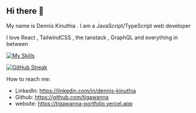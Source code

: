 ## Hi there 👋

My name is Dennis Kinuthia . I am a JavaScript/TypeScript web developer

I love React , TailwindCSS , the tanstack , GraphQL and everything in between  

[![My Skills](https://skillicons.dev/icons?i=typescript,react,vite,nextjs,tailwind,firebase,supabase,nodejs,deno,mongodb,postgres,graphql&theme=dark)](https://skillicons.dev)







[![GitHub Streak](https://github-readme-streak-stats.herokuapp.com?user=tigawanna&theme=navy-gear)](https://git.io/streak-stats)




<!-- ![Alt text](https://spotify-recently-played-readme.vercel.app/api?user=ux88ch98gposewxwurgcx0pho&count=10) -->

How to reach me: 
- LinkedIn: https://linkedin.com/in/dennis-kinuthia
- Github: https://github.com/tigawanna
- website: https://tigawanna-portfolio.vercel.app

